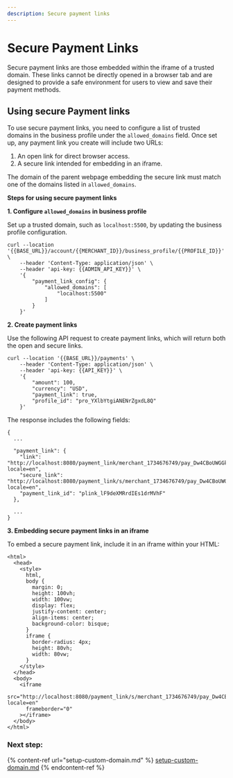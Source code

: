 ```yaml
---
description: Secure payment links
---
```


# Secure Payment Links

Secure payment links are those embedded within the iframe of a trusted domain. These links cannot be directly opened in a browser tab and are designed to provide a safe environment for users to view and save their payment methods.

## Using secure Payment links

To use secure payment links, you need to configure a list of trusted domains in the business profile under the `allowed_domains` field. Once set up, any payment link you create will include two URLs:

1. An open link for direct browser access.
2. A secure link intended for embedding in an iframe.

The domain of the parent webpage embedding the secure link must match one of the domains listed in `allowed_domains`.

**Steps for using secure payment links**

**1. Configure `allowed_domains` in business profile**

Set up a trusted domain, such as `localhost:5500`, by updating the business profile configuration.

```
curl --location '{{BASE_URL}}/account/{{MERCHANT_ID}}/business_profile/{{PROFILE_ID}}' \
    --header 'Content-Type: application/json' \
    --header 'api-key: {{ADMIN_API_KEY}}' \
    '{
        "payment_link_config": {
            "allowed_domains": [
                "localhost:5500"
            ]
        }
    }'
```

**2. Create payment links**

Use the following API request to create payment links, which will return both the open and secure links.

```
curl --location '{{BASE_URL}}/payments' \
    --header 'Content-Type: application/json' \
    --header 'api-key: {{API_KEY}}' \
    '{
        "amount": 100,
        "currency": "USD",
        "payment_link": true,
        "profile_id": "pro_YXlbYtgiANENrZgxdL8Q"
    }'
```

The response includes the following fields:

```
{
  ...

  "payment_link": {
    "link": "http://localhost:8080/payment_link/merchant_1734676749/pay_Dw4CBoUWGGkvSXcfz1Mu?locale=en",
    "secure_link": "http://localhost:8080/payment_link/s/merchant_1734676749/pay_Dw4CBoUWGGkvSXcfz1Mu?locale=en",
    "payment_link_id": "plink_lF9deXMRrdIEs1drMVhF"
  },

  ...
}
```

**3. Embedding secure payment links in an iframe**

To embed a secure payment link, include it in an iframe within your HTML:

```
<html>
  <head>
    <style>
      html,
      body {
        margin: 0;
        height: 100vh;
        width: 100vw;
        display: flex;
        justify-content: center;
        align-items: center;
        background-color: bisque;
      }
      iframe {
        border-radius: 4px;
        height: 80vh;
        width: 80vw;
      }
    </style>
  </head>
  <body>
    <iframe
      src="http://localhost:8080/payment_link/s/merchant_1734676749/pay_Dw4CBoUWGGkvSXcfz1Mu?locale=en"
      frameborder="0"
    ></iframe>
  </body>
</html>
```

### Next step:

{% content-ref url="setup-custom-domain.md" %}
[setup-custom-domain.md](setup-custom-domain.md)
{% endcontent-ref %}
